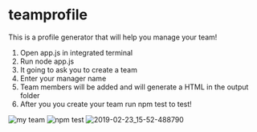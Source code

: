 # teamprofile

This is a profile generator that will help you manage your team!

1. Open app.js in integrated terminal
2. Run node app.js
3. It going to ask you to create a team
4. Enter your manager name
5. Team members will be added and will generate a HTML in the output folder
6. After you you create your team run npm test to test!

![my team](https://user-images.githubusercontent.com/66528327/97097668-546c4880-1641-11eb-95ad-81b99feb19e3.PNG)
![npm test](https://user-images.githubusercontent.com/66528327/97097670-559d7580-1641-11eb-898d-747eeb549b05.PNG)
![2019-02-23_15-52-488790](https://user-images.githubusercontent.com/66528327/97098021-5a185d00-1646-11eb-917c-e0db5a1c4dfc.jpg)
